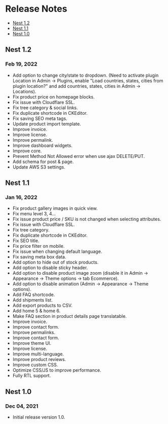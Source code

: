 # Release Notes

- [Nest 1.2](#version_1_2)
- [Nest 1.1](#version_1_1)
- [Nest 1.0](#version_1_0)

<a name="version_1_2"></a>
## Nest 1.2
### Feb 19, 2022
- Add option to change city/state to dropdown. (Need to activate plugin Location in Admin -> Plugins,
  enable "Load countries, states, cities from plugin location?" and add countries, states, cities in Admin -> Locations).
- Fix product price on homepage blocks.
- Fix issue with Cloudflare SSL.
- Fix tree category & social links.
- Fix duplicate shortcode in CKEditor.
- Fix saving SEO meta tags.
- Update product import template.
- Improve invoice.
- Improve license.
- Improve permalink.
- Improve dashboard widgets.
- Improve core.
- Prevent Method Not Allowed error when use ajax DELETE/PUT.
- Add schema for post & page.
- Update AWS S3 settings.

<a name="version_1_1"></a>
## Nest 1.1
### Jan 16, 2022
- Fix product gallery images in quick view.
- Fix menu level 3, 4...
- Fix issue product price / SKU is not changed when selecting attributes.
- Fix issue with Cloudflare SSL.
- Fix tree category.
- Fix duplicate shortcode in CKEditor.
- Fix SEO title.
- Fix price filter on mobile.
- Fix issue when changing default language.
- Fix saving meta box data.
- Add option to hide out of stock products.
- Add option to disable sticky header.
- Add option to disable product image zoom (disable it in Admin -> Appearance -> Theme options -> tab Ecommerce).
- Add option to disable animation (Admin -> Appearance -> Theme options).
- Add FAQ shortcode.
- Add shipments list.
- Add export products to CSV.
- Add home 5 & home 6.
- Make FAQ section in product details page translatable.
- Improve invoice.
- Improve contact form.
- Improve permalinks.
- Improve contact form.
- Improve theme UI.
- Improve license.
- Improve multi-language.
- Improve product reviews.
- Improve custom CSS.
- Optimize CSS/JS to improve performance.
- Fully RTL support.

<a name="version_1_0"></a>
## Nest 1.0
### Dec 04, 2021
- Initial release version 1.0.
